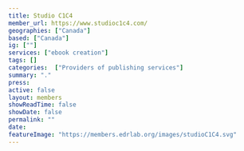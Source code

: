 ```yaml
---
title: Studio C1C4
member_url: https://www.studioc1c4.com/
geographies: ["Canada"]
based: ["Canada"]
ig: [""] 
services: ["ebook creation"]
tags: []
categories:  ["Providers of publishing services"]
summary: "."
press:
active: false
layout: members
showReadTime: false
showDate: false
permalink: ""
date: 
featureImage: "https://members.edrlab.org/images/studioC1C4.svg"
---
```

